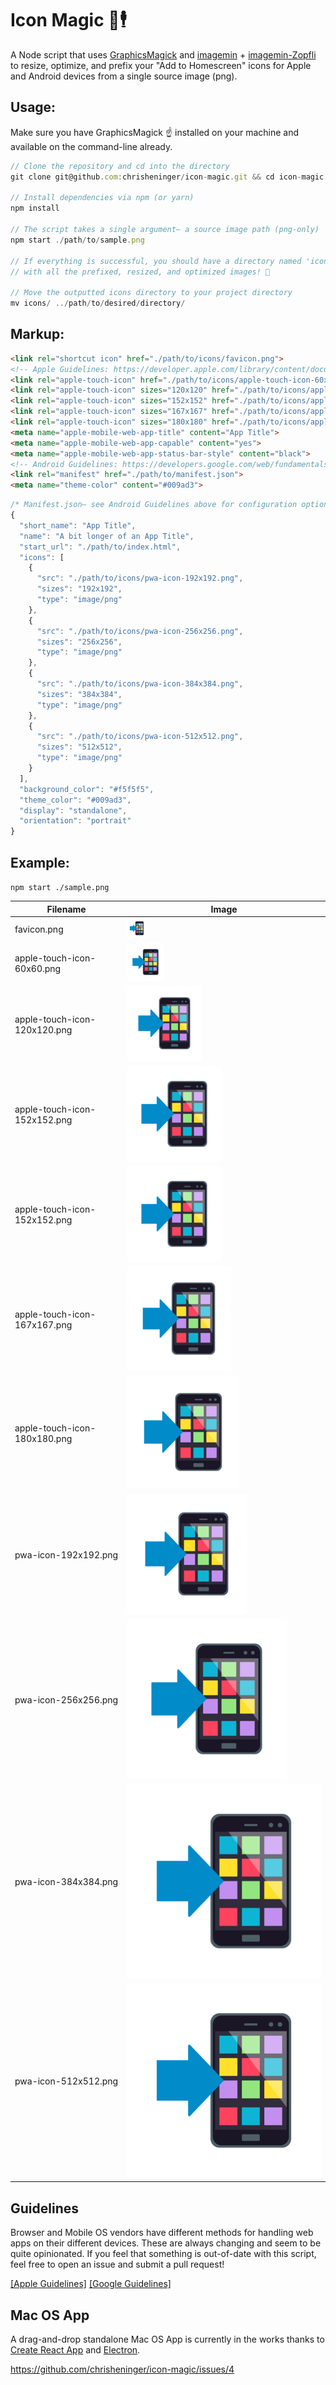 # Icon Magic 📲🕴
A Node script that uses [GraphicsMagick](http://aheckmann.github.io/gm/docs.html) and [imagemin](https://github.com/imagemin/imagemin) + [imagemin-Zopfli](https://github.com/imagemin/imagemin-zopfli) to resize, optimize, and prefix your "Add to Homescreen" icons for Apple and Android devices from a single source image (png).

## Usage:
Make sure you have GraphicsMagick ☝️ installed on your machine and available on the command-line already.
```js
// Clone the repository and cd into the directory
git clone git@github.com:chrisheninger/icon-magic.git && cd icon-magic

// Install dependencies via npm (or yarn)
npm install

// The script takes a single argument– a source image path (png-only)
npm start ./path/to/sample.png

// If everything is successful, you should have a directory named 'icons'
// with all the prefixed, resized, and optimized images! 🎉

// Move the outputted icons directory to your project directory
mv icons/ ../path/to/desired/directory/
```

## Markup:
```html
<link rel="shortcut icon" href="./path/to/icons/favicon.png">
<!-- Apple Guidelines: https://developer.apple.com/library/content/documentation/AppleApplications/Reference/SafariHTMLRef/Articles/MetaTags.html -->
<link rel="apple-touch-icon" href="./path/to/icons/apple-touch-icon-60x60.png" />
<link rel="apple-touch-icon" sizes="120x120" href="./path/to/icons/apple-touch-icon-120x120.png" />
<link rel="apple-touch-icon" sizes="152x152" href="./path/to/icons/apple-touch-icon-152x152.png" />
<link rel="apple-touch-icon" sizes="167x167" href="./path/to/icons/apple-touch-icon-167x167.png" />
<link rel="apple-touch-icon" sizes="180x180" href="./path/to/icons/apple-touch-icon-180x180.png" />
<meta name="apple-mobile-web-app-title" content="App Title">
<meta name="apple-mobile-web-app-capable" content="yes">
<meta name="apple-mobile-web-app-status-bar-style" content="black">
<!-- Android Guidelines: https://developers.google.com/web/fundamentals/engage-and-retain/web-app-manifest/-->
<link rel="manifest" href="./path/to/manifest.json">
<meta name="theme-color" content="#009ad3">
```

```js
/* Manifest.json– see Android Guidelines above for configuration options */
{
  "short_name": "App Title",
  "name": "A bit longer of an App Title",
  "start_url": "./path/to/index.html",
  "icons": [
    {
      "src": "./path/to/icons/pwa-icon-192x192.png",
      "sizes": "192x192",
      "type": "image/png"
    },
    {
      "src": "./path/to/icons/pwa-icon-256x256.png",
      "sizes": "256x256",
      "type": "image/png"
    },
    {
      "src": "./path/to/icons/pwa-icon-384x384.png",
      "sizes": "384x384",
      "type": "image/png"
    },
    {
      "src": "./path/to/icons/pwa-icon-512x512.png",
      "sizes": "512x512",
      "type": "image/png"
    }
  ],
  "background_color": "#f5f5f5",
  "theme_color": "#009ad3",
  "display": "standalone",
  "orientation": "portrait"
}
```


## Example:
`npm start ./sample.png`

| Filename                     | Image                                                    |
| ---------------------------- | -------------------------------------------------------- |
| favicon.png                  | ![favicon](./icons/favicon.png)    |
| apple-touch-icon-60x60.png   | ![apple-touch-60](./icons/apple-touch-icon-60x60.png)    |
| apple-touch-icon-120x120.png | ![apple-touch-120](./icons/apple-touch-icon-120x120.png) |
| apple-touch-icon-152x152.png | ![apple-touch-152](./icons/apple-touch-icon-152x152.png) |
| apple-touch-icon-152x152.png | ![apple-touch-152](./icons/apple-touch-icon-152x152.png) |
| apple-touch-icon-167x167.png | ![apple-touch-167](./icons/apple-touch-icon-167x167.png) |
| apple-touch-icon-180x180.png | ![apple-touch-180](./icons/apple-touch-icon-180x180.png) |
| pwa-icon-192x192.png         | ![pwa-192](./icons/pwa-icon-192x192.png)                 |
| pwa-icon-256x256.png         | ![pwa-256](./icons/pwa-icon-256x256.png)                 |
| pwa-icon-384x384.png         | ![pwa-384](./icons/pwa-icon-384x384.png)                 |
| pwa-icon-512x512.png         | ![pwa-512](./icons/pwa-icon-512x512.png)                 |


## Guidelines

Browser and Mobile OS vendors have different methods for handling web apps on their different devices. These are always changing and seem to be quite opinionated. If you feel that something is out-of-date with this script, feel free to open an issue and submit a pull request!

[[Apple Guidelines]](https://developer.apple.com/library/content/documentation/AppleApplications/Reference/SafariWebContent/ConfiguringWebApplications/ConfiguringWebApplications.html) [[Google Guidelines]](https://developers.google.com/web/fundamentals/design-and-ui/browser-customization/#provide_great_icons_tiles)


## Mac OS App

A drag-and-drop standalone Mac OS App is currently in the works thanks to [Create React App](https://github.com/facebookincubator/create-react-app) and [Electron](https://github.com/electron/electron).

https://github.com/chrisheninger/icon-magic/issues/4
